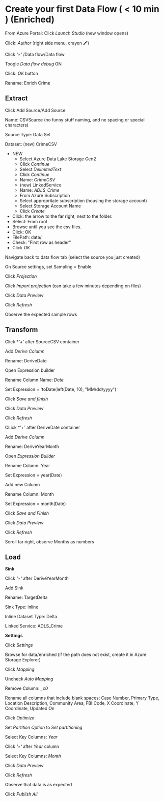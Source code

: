 # Create your first Data Flow ( < 10 min ) (Enriched)

From Azure Portal: Click *Launch Studio* (new window opens)

Click: *Author* (right side menu, crayon 🖍️)

Click *'+'* /Data flow/Data flow

Toogle *Data flow debug* ON

Click: *OK* button

Rename: Enrich Crime

## Extract

Click Add Source/Add Source

Name: CSVSource (no funny stuff naming, and no spacing or special characters)

Source Type: Data Set

Dataset: (new) CrimeCSV
-   NEW
    - Select Azure Data Lake Storage Gen2
    - Click *Continue*
    - Select *DelimitedText*
    - Click *Continue*
    - Name: *CrimeCSV*
    - (new) LinkedService
    - Name: *ADLS_Crime*
    - From Azure Subscription
    - Select appropritate subscription (housing the storage account)
    - Select Storage Account Name
    - Click *Create*
-   Click: the arrow to the far right, next to the folder.
-   Select: From root
-   Browse until you see the csv files.
-   Click: OK
-   FilePath: data/
-   Check: "First row as header"
-   Click *OK*

Navigate back to data flow tab (select the source you just created)

On Source settings, set Sampling = Enable

Click *Projection*

Click *Import projection* (can take a few minutes depending on files)

Click *Data Preview*

Click *Refresh*

Observe the expected sample rows

## Transform

Click *'+' after SourceCSV container

Add *Derive Column*

Rename: DeriveDate

Open Expression builder

Rename Column Name: *Date*

Set Expression = 'toDate(left(Date, 10), "MM/dd/yyyy")'

Click *Save and finish*

Click *Data Preview*

Click *Refresh*

CLick *'+' after DeriveDate container

Add *Derive Column*

Rename: DeriveYearMonth

Open *Expression Builder*

Rename Column: Year

Set Expression = year(Date)

Add new Column

Rename Column: Month

Set Expression = month(Date)

Click *Save and Finish*

Click *Data Preview*

Click *Refresh*

Scroll far right, observe Months as numbers

## Load

**Sink**

Click *'+'* after DeriveYearMonth

Add Sink

Rename: TargetDelta

Sink Type: Inline

Inline Dataset Type: Delta

Linked Service: ADLS_Crime

**Settings**

Click *Settings*

Browse for data/enriched (if the path does not exist, create it in Azure Storage Explorer)

Click *Mapping*

Uncheck *Auto Mapping*

Remove Column: *_c0* 

Rename all columns that include blank spaces: Case Number, Primary Type, Location Description, Community Area, FBI Code, X Coordinate, Y Coordinate, Updated On

Click *Optimize*

Set *Partition Option* to *Set partitioning*

Select Key Columns: *Year*

Click *'+'* after *Year* column

Select Key Columns: *Month*

Click *Data Preview*

Click *Refresh*

Observe that data is as expected

Click *Publish All*
